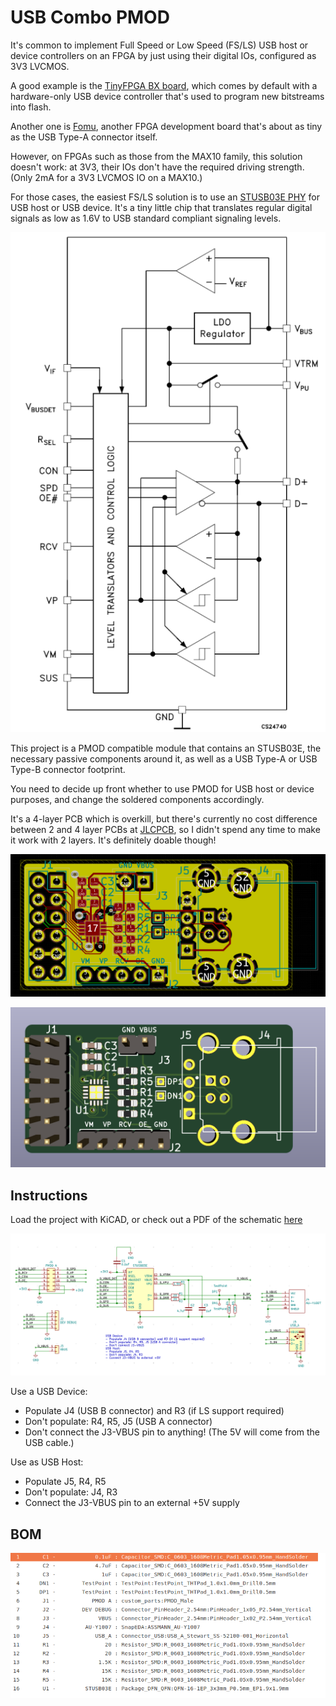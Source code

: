 
# USB Combo PMOD

It's common to implement Full Speed or Low Speed (FS/LS) USB host or device controllers
on an FPGA by just using their digital IOs, configured as 3V3 LVCMOS. 

A good example is the [TinyFPGA BX board](https://www.adafruit.com/product/4038), 
which comes by default with a hardware-only USB device controller that's used to program new bitstreams into flash. 

Another one is [Fomu](https://www.crowdsupply.com/sutajio-kosagi/fomu), another FPGA development
board that's about as tiny as the USB Type-A connector itself.

However, on FPGAs such as those from the MAX10 family, this solution doesn't work: at
3V3, their IOs don't have the required driving strength. (Only 2mA for a 3V3 LVCMOS IO
on a MAX10.)

For those cases, the easiest FS/LS solution is to use an 
[STUSB03E PHY](https://www.st.com/en/interfaces-and-transceivers/stusb03e.html) for USB host or USB device.
It's a tiny little chip that translates regular digital signals as low as 1.6V to 
USB standard compliant signaling levels.

![STUSB03E Block Diagram](./stusb03e_block_diagram.png)

This project is a PMOD compatible module that contains an STUSB03E, 
the necessary passive components around it, as well as a USB Type-A or
USB Type-B connector footprint.

You need to decide up front whether to use PMOD for USB host or device
purposes, and change the soldered components accordingly.

It's a 4-layer PCB which is overkill, but there's currently no cost difference between
2 and 4 layer PCBs at [JLCPCB](https://jlcpcb.com), so I didn't spend any time to make
it work with 2 layers. It's definitely doable though!

![USB Combo PMOD Layout](./usb_combo_pmod_pcb.png)

![USB Combo PMOD 3D](./usb_combo_pmod_3d.png)

## Instructions

Load the project with KiCAD, or check out a PDF of the schematic [here](./usb_combo_pmod_schematic.pdf)

![USB Combo PMOD Schematic](./usb_combo_pmod_schematic.png)

Use a USB Device:

* Populate J4 (USB B connector) and R3 (if LS support required)
* Don't populate: R4, R5, J5 (USB A connector)
* Don't connect the J3-VBUS pin to anything! (The 5V will come from the USB cable.)


Use as USB Host:

* Populate J5, R4, R5
* Don't populate: J4, R3
* Connect the J3-VBUS pin to an external +5V supply


## BOM

![BOM](./BOM.png)



